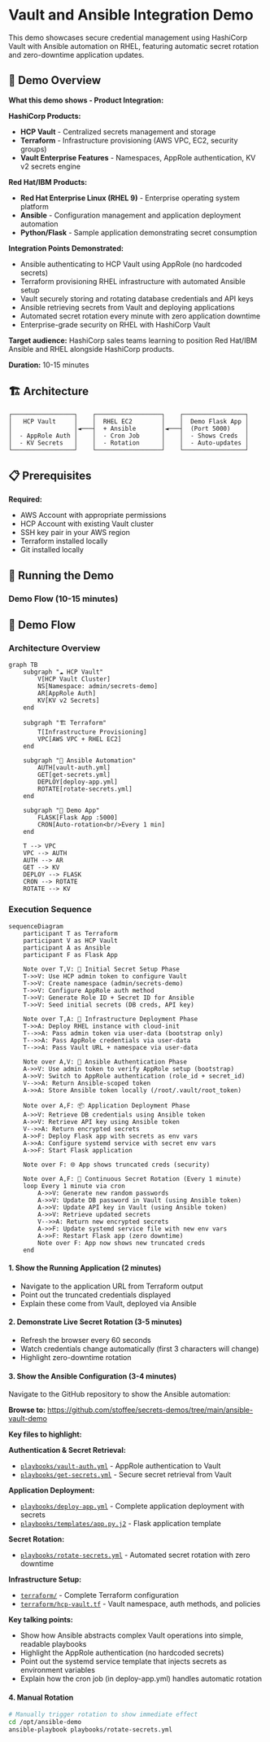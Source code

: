 # Vault and Ansible Integration Demo

This demo showcases secure credential management using HashiCorp Vault with Ansible automation on RHEL, featuring automatic secret rotation and zero-downtime application updates.

## 🎯 Demo Overview

**What this demo shows - Product Integration:**

**HashiCorp Products:**
- **HCP Vault** - Centralized secrets management and storage
- **Terraform** - Infrastructure provisioning (AWS VPC, EC2, security groups)
- **Vault Enterprise Features** - Namespaces, AppRole authentication, KV v2 secrets engine

**Red Hat/IBM Products:**
- **Red Hat Enterprise Linux (RHEL 9)** - Enterprise operating system platform
- **Ansible** - Configuration management and application deployment automation
- **Python/Flask** - Sample application demonstrating secret consumption

**Integration Points Demonstrated:**
- Ansible authenticating to HCP Vault using AppRole (no hardcoded secrets)
- Terraform provisioning RHEL infrastructure with automated Ansible setup
- Vault securely storing and rotating database credentials and API keys
- Ansible retrieving secrets from Vault and deploying applications
- Automated secret rotation every minute with zero application downtime
- Enterprise-grade security on RHEL with HashiCorp Vault

**Target audience:** HashiCorp sales teams learning to position Red Hat/IBM Ansible and RHEL alongside HashiCorp products.

**Duration:** 10-15 minutes

## 🏗️ Architecture

```
┌─────────────────┐    ┌──────────────────┐    ┌─────────────────┐
│   HCP Vault     │    │  RHEL EC2        │    │  Demo Flask App │
│                 │◄───┤  + Ansible       │◄───┤  (Port 5000)    │
│  - AppRole Auth │    │  - Cron Job      │    │  - Shows Creds  │
│  - KV Secrets   │    │  - Rotation      │    │  - Auto-updates │
└─────────────────┘    └──────────────────┘    └─────────────────┘
```

## 📋 Prerequisites

**Required:**
- AWS Account with appropriate permissions
- HCP Account with existing Vault cluster
- SSH key pair in your AWS region
- Terraform installed locally
- Git installed locally



## 🎪 Running the Demo

### Demo Flow (10-15 minutes)

## 🔄 Demo Flow

### Architecture Overview
```mermaid
graph TB
    subgraph "☁️ HCP Vault"
        V[HCP Vault Cluster]
        NS[Namespace: admin/secrets-demo]
        AR[AppRole Auth]
        KV[KV v2 Secrets]
    end
    
    subgraph "🏗️ Terraform"
        T[Infrastructure Provisioning]
        VPC[AWS VPC + RHEL EC2]
    end
    
    subgraph "🤖 Ansible Automation"
        AUTH[vault-auth.yml]
        GET[get-secrets.yml] 
        DEPLOY[deploy-app.yml]
        ROTATE[rotate-secrets.yml]
    end
    
    subgraph "🎯 Demo App"
        FLASK[Flask App :5000]
        CRON[Auto-rotation<br/>Every 1 min]
    end
    
    T --> VPC
    VPC --> AUTH
    AUTH --> AR
    GET --> KV
    DEPLOY --> FLASK
    CRON --> ROTATE
    ROTATE --> KV
```

### Execution Sequence
```mermaid
sequenceDiagram
    participant T as Terraform
    participant V as HCP Vault
    participant A as Ansible
    participant F as Flask App
    
    Note over T,V: 🔐 Initial Secret Setup Phase
    T->>V: Use HCP admin token to configure Vault
    T->>V: Create namespace (admin/secrets-demo)
    T->>V: Configure AppRole auth method
    T->>V: Generate Role ID + Secret ID for Ansible
    T->>V: Seed initial secrets (DB creds, API key)
    
    Note over T,A: 🚀 Infrastructure Deployment Phase  
    T->>A: Deploy RHEL instance with cloud-init
    T-->>A: Pass admin token via user-data (bootstrap only)
    T-->>A: Pass AppRole credentials via user-data
    T-->>A: Pass Vault URL + namespace via user-data
    
    Note over A,V: 🔑 Ansible Authentication Phase
    A->>V: Use admin token to verify AppRole setup (bootstrap)
    A->>V: Switch to AppRole authentication (role_id + secret_id)
    V-->>A: Return Ansible-scoped token
    A->>A: Store Ansible token locally (/root/.vault/root_token)
    
    Note over A,F: 📦 Application Deployment Phase
    A->>V: Retrieve DB credentials using Ansible token
    A->>V: Retrieve API key using Ansible token
    V-->>A: Return encrypted secrets
    A->>F: Deploy Flask app with secrets as env vars
    A->>A: Configure systemd service with secret env vars
    A->>F: Start Flask application
    
    Note over F: 🌐 App shows truncated creds (security)
    
    Note over A,F: 🔄 Continuous Secret Rotation (Every 1 minute)
    loop Every 1 minute via cron
        A->>V: Generate new random passwords
        A->>V: Update DB password in Vault (using Ansible token)
        A->>V: Update API key in Vault (using Ansible token)
        A->>V: Retrieve updated secrets
        V-->>A: Return new encrypted secrets
        A->>F: Update systemd service file with new env vars
        A->>F: Restart Flask app (zero downtime)
        Note over F: App now shows new truncated creds
    end
```

#### 1. Show the Running Application (2 minutes)
- Navigate to the application URL from Terraform output
- Point out the truncated credentials displayed
- Explain these come from Vault, deployed via Ansible

#### 2. Demonstrate Live Secret Rotation (3-5 minutes)
- Refresh the browser every 60 seconds
- Watch credentials change automatically (first 3 characters will change)
- Highlight zero-downtime rotation

#### 3. Show the Ansible Configuration (3-4 minutes)
Navigate to the GitHub repository to show the Ansible automation:

**Browse to:** https://github.com/stoffee/secrets-demos/tree/main/ansible-vault-demo

**Key files to highlight:**

**Authentication & Secret Retrieval:**
- [`playbooks/vault-auth.yml`](https://github.com/stoffee/secrets-demos/blob/main/ansible-vault-demo/playbooks/vault-auth.yml) - AppRole authentication to Vault
- [`playbooks/get-secrets.yml`](https://github.com/stoffee/secrets-demos/blob/main/ansible-vault-demo/playbooks/get-secrets.yml) - Secure secret retrieval from Vault

**Application Deployment:**
- [`playbooks/deploy-app.yml`](https://github.com/stoffee/secrets-demos/blob/main/ansible-vault-demo/playbooks/deploy-app.yml) - Complete application deployment with secrets
- [`playbooks/templates/app.py.j2`](https://github.com/stoffee/secrets-demos/blob/main/ansible-vault-demo/playbooks/templates/app.py.j2) - Flask application template

**Secret Rotation:**
- [`playbooks/rotate-secrets.yml`](https://github.com/stoffee/secrets-demos/blob/main/ansible-vault-demo/playbooks/rotate-secrets.yml) - Automated secret rotation with zero downtime

**Infrastructure Setup:**
- [`terraform/`](https://github.com/stoffee/secrets-demos/tree/main/ansible-vault-demo/terraform) - Complete Terraform configuration
- [`terraform/hcp-vault.tf`](https://github.com/stoffee/secrets-demos/blob/main/ansible-vault-demo/terraform/hcp-vault.tf) - Vault namespace, auth methods, and policies

**Key talking points:**
- Show how Ansible abstracts complex Vault operations into simple, readable playbooks
- Highlight the AppRole authentication (no hardcoded secrets)
- Point out the systemd service template that injects secrets as environment variables
- Explain how the cron job (in deploy-app.yml) handles automatic rotation

#### 4. Manual Rotation
```bash
# Manually trigger rotation to show immediate effect
cd /opt/ansible-demo
ansible-playbook playbooks/rotate-secrets.yml